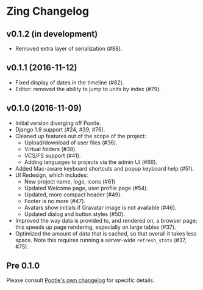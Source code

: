 Zing Changelog
==============

v0.1.2 (in development)
-----------------------

* Removed extra layer of serialization (#88).


v0.1.1 (2016-11-12)
-------------------

* Fixed display of dates in the timeline (#82).
* Editor: removed the ability to jump to units by index (#79).


v0.1.0 (2016-11-09)
-------------------

* Initial version diverging off Pootle.
* Django 1.9 support (#24, #39, #76).
* Cleaned up features out of the scope of the project:
  * Upload/download of user files (#36).
  * Virtual folders (#38).
  * VCS/FS support (#41).
  * Adding languages to projects via the admin UI (#66).
* Added Mac-aware keyboard shortcuts and popup keyboard help (#51).
* UI Redesign, which includes:
  * New project name, logo, icons (#61)
  * Updated Welcome page, user profile page (#54).
  * Updated, more compact header (#49).
  * Footer is no more (#47).
  * Avatars show initials if Gravatar image is not available (#46).
  * Updated dialog and button styles (#50).
* Improved the way data is provided to, and rendered on, a browser page;
  this speeds up page rendering, especially on large tables (#37).
* Optimized the amount of data that is cached, so that overall it takes less
  space. Note this requires running a server-wide `refresh_stats` (#37, #75).


Pre 0.1.0
---------

Please consult [Pootle's own
changelog](http://docs.translatehouse.org/projects/pootle/en/2.8.0b3/releases/index.html)
for specific details.
